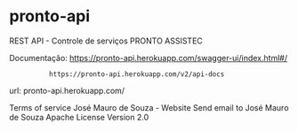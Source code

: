 # pronto-api
REST API - Controle de serviços PRONTO ASSISTEC

Documentação: https://pronto-api.herokuapp.com/swagger-ui/index.html#/
              
              https://pronto-api.herokuapp.com/v2/api-docs

url: pronto-api.herokuapp.com/

Terms of service
José Mauro de Souza - Website
Send email to José Mauro de Souza
Apache License Version 2.0


              
